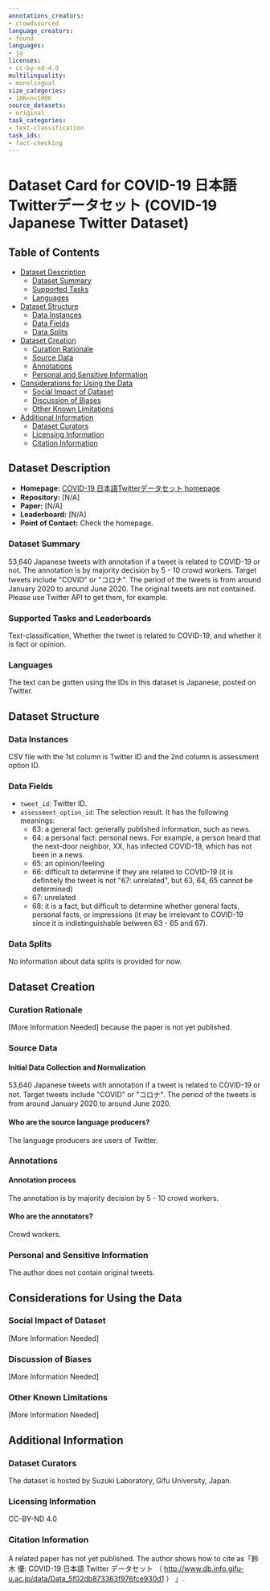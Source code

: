```yaml
---
annotations_creators:
- crowdsourced
language_creators:
- found
languages:
- ja
licenses:
- cc-by-nd-4.0
multilinguality:
- monolingual
size_categories:
- 10K<n<100K
source_datasets:
- original
task_categories:
- text-classification
task_ids:
- fact-checking
---
```


# Dataset Card for COVID-19 日本語Twitterデータセット (COVID-19 Japanese Twitter Dataset)

## Table of Contents
- [Dataset Description](#dataset-description)
  - [Dataset Summary](#dataset-summary)
  - [Supported Tasks](#supported-tasks-and-leaderboards)
  - [Languages](#languages)
- [Dataset Structure](#dataset-structure)
  - [Data Instances](#data-instances)
  - [Data Fields](#data-instances)
  - [Data Splits](#data-instances)
- [Dataset Creation](#dataset-creation)
  - [Curation Rationale](#curation-rationale)
  - [Source Data](#source-data)
  - [Annotations](#annotations)
  - [Personal and Sensitive Information](#personal-and-sensitive-information)
- [Considerations for Using the Data](#considerations-for-using-the-data)
  - [Social Impact of Dataset](#social-impact-of-dataset)
  - [Discussion of Biases](#discussion-of-biases)
  - [Other Known Limitations](#other-known-limitations)
- [Additional Information](#additional-information)
  - [Dataset Curators](#dataset-curators)
  - [Licensing Information](#licensing-information)
  - [Citation Information](#citation-information)

## Dataset Description

- **Homepage:** [COVID-19 日本語Twitterデータセット homepage](http://www.db.info.gifu-u.ac.jp/data/Data_5f02db873363f976fce930d1)
- **Repository:** [N/A]
- **Paper:** [N/A]
- **Leaderboard:** [N/A]
- **Point of Contact:** Check the homepage.

### Dataset Summary

53,640 Japanese tweets with annotation if a tweet is related to COVID-19 or not. The annotation is by majority decision by 5 - 10 crowd workers. Target tweets include "COVID" or "コロナ". The period of the tweets is from around January 2020 to around June 2020. The original tweets are not contained. Please use Twitter API to get them, for example.

### Supported Tasks and Leaderboards

Text-classification, Whether the tweet is related to COVID-19, and whether it is fact or opinion.

### Languages

The text can be gotten using the IDs in this dataset is Japanese, posted on Twitter.

## Dataset Structure

### Data Instances

CSV file with the 1st column is Twitter ID and the 2nd column is assessment option ID.

### Data Fields

- `tweet_id`: Twitter ID.
- `assessment_option_id`: The selection result. It has the following meanings:
  - 63: a general fact: generally published information, such as news.
  - 64: a personal fact: personal news. For example, a person heard that the next-door neighbor, XX, has infected COVID-19, which has not been in a news.
  - 65: an opinion/feeling
  - 66: difficult to determine if they are related to COVID-19 (it is definitely the tweet is not "67: unrelated", but 63, 64, 65 cannot be determined)
  - 67: unrelated
  - 68: it is a fact, but difficult to determine whether general facts, personal facts, or impressions (it may be irrelevant to COVID-19 since it is indistinguishable between 63 - 65 and 67).

### Data Splits

No information about data splits is provided for now.

## Dataset Creation

### Curation Rationale

[More Information Needed] because the paper is not yet published.

### Source Data

#### Initial Data Collection and Normalization

53,640 Japanese tweets with annotation if a tweet is related to COVID-19 or not. Target tweets include "COVID" or "コロナ". The period of the tweets is from around January 2020 to around June 2020.

#### Who are the source language producers?

The language producers are users of Twitter.

### Annotations

#### Annotation process

The annotation is by majority decision by 5 - 10 crowd workers.

#### Who are the annotators?

Crowd workers.

### Personal and Sensitive Information

The author does not contain original tweets.

## Considerations for Using the Data

### Social Impact of Dataset

[More Information Needed]

### Discussion of Biases

[More Information Needed]

### Other Known Limitations

[More Information Needed]

## Additional Information

### Dataset Curators

The dataset is hosted by Suzuki Laboratory, Gifu University, Japan.

### Licensing Information

CC-BY-ND 4.0

### Citation Information

A related paper has not yet published.
The author shows how to cite as「鈴木 優: COVID-19 日本語 Twitter データセット （ http://www.db.info.gifu-u.ac.jp/data/Data_5f02db873363f976fce930d1 ） 」.
